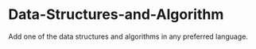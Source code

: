 # Data-Structures-and-Algorithm
Add one of the data structures and algorithms in any preferred language.
